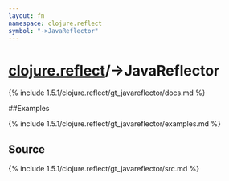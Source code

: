 ```yaml
---
layout: fn
namespace: clojure.reflect
symbol: "->JavaReflector"
---
```


# [clojure.reflect](../)/->JavaReflector

{% include 1.5.1/clojure.reflect/gt_javareflector/docs.md %}

##Examples

{% include 1.5.1/clojure.reflect/gt_javareflector/examples.md %}
## Source
{% include 1.5.1/clojure.reflect/gt_javareflector/src.md %}

